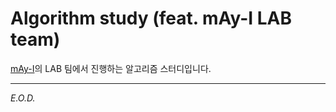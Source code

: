 # Algorithm study (feat. mAy-I LAB team)

[mAy-I](https://may-i.io)의 LAB 팀에서 진행하는 알고리즘 스터디입니다.

---
*E.O.D.*